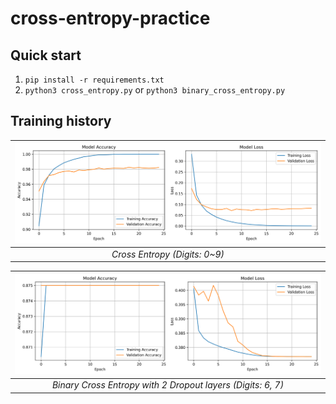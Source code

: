 # cross-entropy-practice

## Quick start
1. `pip install -r requirements.txt`
2. `python3 cross_entropy.py` or `python3 binary_cross_entropy.py`

## Training history
| ![Cross-Entropy-Chart](/charts/Cross-Entropy_2024-12-22_10-06-28.png) | 
|:--:| 
| *Cross Entropy (Digits: 0~9)* |

| ![Binary-Cross-Entropy-Chart](/charts/Binary-Cross-Entropy_2024-12-22_12-34-30.png) | 
|:--:| 
| *Binary Cross Entropy with 2 Dropout layers (Digits: 6, 7)* |
